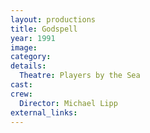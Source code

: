 ```yaml
---
layout: productions
title: Godspell
year: 1991
image:
category:
details:
  Theatre: Players by the Sea
cast:
crew:
  Director: Michael Lipp
external_links:
---
```

